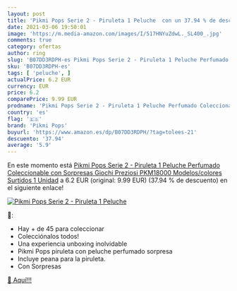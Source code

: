 ```yaml
---
layout: post
title: 'Pikmi Pops Serie 2 - Piruleta 1 Peluche  con un 37.94 % de descuento'
date: 2021-03-06 19:50:01
image: 'https://m.media-amazon.com/images/I/517HNYuZdwL._SL400_.jpg'
comments: true
category: ofertas
author: ring
slug: 'B07DD3RDPH-es Pikmi Pops Serie 2 - Piruleta 1 Peluche Perfumado...'
sku: 'B07DD3RDPH-es'
tags: [ 'peluche', ]
actualPrice: 6.2 EUR
currency: EUR
price: 6.2
comparePrice: 9.99 EUR
prodname: 'Pikmi Pops Serie 2 - Piruleta 1 Peluche Perfumado Coleccionable con Sorpresas  Giochi Preziosi PKM18000    Modelos/colores Surtidos  1 Unidad'
country: 'es'
flag: '🇪🇸'
brand: 'Pikmi Pops'
buyurl: 'https://www.amazon.es/dp/B07DD3RDPH/?tag=tolees-21'
descuento: '37.94'
average: '5.9'
---
```


En este momento está [Pikmi Pops Serie 2 - Piruleta 1 Peluche Perfumado Coleccionable con Sorpresas  Giochi Preziosi PKM18000    Modelos/colores Surtidos  1 Unidad](https://www.amazon.es/dp/B07DD3RDPH/?tag=tolees-21) a 6.2 EUR (original: 9.99 EUR) (37.94 %  de descuento) en el siguiente enlace!

[![Pikmi Pops Serie 2 - Piruleta 1 Peluche ](https://m.media-amazon.com/images/I/517HNYuZdwL._SL400_.jpg)](https://www.amazon.es/dp/B07DD3RDPH/?tag=tolees-21)

🔎:

- Hay + de 45 para coleccionar
- Colecciónalos todos!
- Una experiencia unboxing inolvidable
- Pikmi Pops piruleta con peluche perfumado sorpresa
- Incluye peana para la piruleta.
- Con Sorpresas

[🛒 Aquí!!!](https://www.amazon.es/dp/B07DD3RDPH/?tag=tolees-21)
